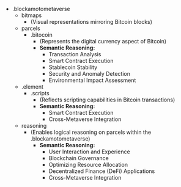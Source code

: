 - .blockamotometaverse
  - bitmaps
    - (Visual representations mirroring Bitcoin blocks)
  - parcels
    - .bitocoin
      - (Represents the digital currency aspect of Bitcoin)
      - **Semantic Reasoning:**
        - Transaction Analysis
        - Smart Contract Execution
        - Stablecoin Stability
        - Security and Anomaly Detection
        - Environmental Impact Assessment
  - .element
    - .scripts
      - (Reflects scripting capabilities in Bitcoin transactions)
      - **Semantic Reasoning:**
        - Smart Contract Execution
        - Cross-Metaverse Integration
  - reasoning
    - (Enables logical reasoning on parcels within the .blockamotometaverse)
      - **Semantic Reasoning:**
        - User Interaction and Experience
        - Blockchain Governance
        - Optimizing Resource Allocation
        - Decentralized Finance (DeFi) Applications
        - Cross-Metaverse Integration
